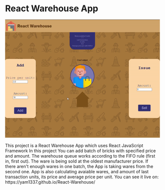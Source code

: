 # React Warehouse App
<p align="center">
<img src="https://github.com/Yam1337/React-Warehouse/blob/master/presentation.gif">
</p>
This project is a React Warehouse App which uses React JavaScript Framework
In this project You can add batch of bricks with specified price and amount. The warehouse queue works according to the FIFO rule (first in, first out). The ware is being sold at the oldest manufacturer price. If there aren't enough wares in one batch, the App is taking wares from the second one. App is also calculating avaiable wares, and amount of last transaction units, its price and average price per unit.
You can see it live on:
https://yam1337.github.io/React-Warehouse/
